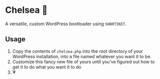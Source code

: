 # Chelsea 🥾

A versatile, custom WordPress bootloader using `SHORTINIT`.

## Usage

1. Copy the contents of `chelsea.php` into the root directory of your WordPress installation, into a file named whatever you want it to be.
1. Customize this fancy new file of yours until you've figured out how to get it to do what you want it to do
1. 💗
